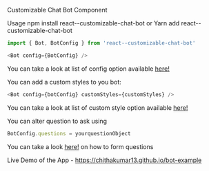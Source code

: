 Customizable Chat Bot Component 

Usage
npm install react--customizable-chat-bot or Yarn add  react--customizable-chat-bot

```js
import { Bot, BotConfig } from 'react--customizable-chat-bot'

<Bot config={BotConfig} />
```
You can take a look at list of config option available [here!](https://github.com/chithakumar13/react-chat-bot/blob/master/src/config/config.ts)

You can add a custom styles to you bot:

```js
<Bot config={botConfig} customStyles={customStyles} />
```
You can take a look at list of custom style option available [here!](https://github.com/chithakumar13/react-chat-bot/blob/master/src/config/style.ts)

You can alter question to ask using 
```js
BotConfig.questions = yourquestionObject
```

You can take a look [here!](https://github.com/chithakumar13/react-chat-bot/blob/master/src/config/Question/Questionnare.ts)  on how to form questions 

Live Demo of the App - https://chithakumar13.github.io/bot-example